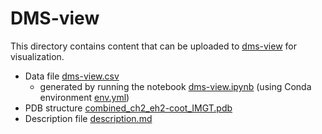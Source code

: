 DMS-view
==

This directory contains content that can be uploaded to [dms-view](https://dms-view.github.io/?pdb-url=https%3A%2F%2Fraw.githubusercontent.com%2Fjbloomlab%2FAb-CGGnaive_DMS%2Fdms-view%2Fdms-view%2Fcombined_ch2_eh2-coot_IMGT.pdb&markdown-url=https%3A%2F%2Fraw.githubusercontent.com%2Fjbloomlab%2FAb-CGGnaive_DMS%2Fdms-view%2Fdms-view%2Fdescription.md&data-url=https%3A%2F%2Fraw.githubusercontent.com%2Fjbloomlab%2FAb-CGGnaive_DMS%2Fdms-view%2Fdms-view%2Fdms-view.csv&condition=GC+tree+mutation+incidence&site_metric=site_mean&mutation_metric=mut_delta&selected_sites=S57%28H%29%2CS64%28H%29%2CN108%28L%29%2CS109%28L%29&protein-data-color=cyan&protein-other-color=magenta) for visualization.

- Data file [dms-view.csv](dms-view.csv)
  - generated by running the notebook [dms-view.ipynb](dms-view.ipynb) (using Conda environment [env.yml](env.yml))
- PDB structure [combined_ch2_eh2-coot_IMGT.pdb](combined_ch2_eh2-coot_IMGT.pdb)
- Description file [description.md](description.md)
